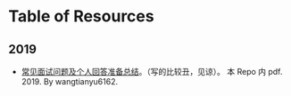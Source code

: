 # Table of Resources

## 2019

- [常见面试问题及个人回答准备总结](2019/wangtianyu6162/Interview-Question-List.pdf)。（写的比较丑，见谅）。 本 Repo 内 pdf. 2019. By wangtianyu6162.
